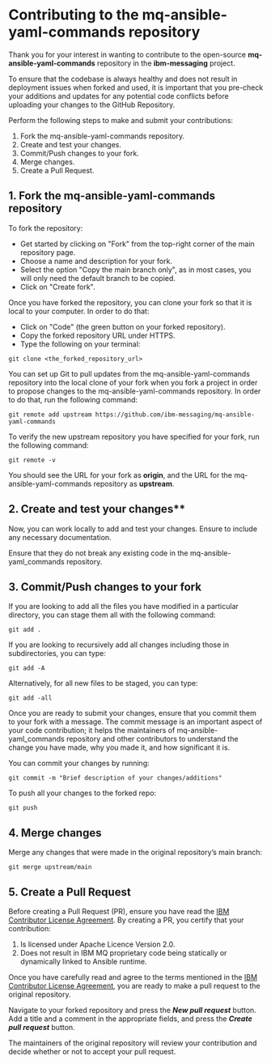 # Contributing to the mq-ansible-yaml-commands repository

Thank you for your interest in wanting to contribute to the open-source **mq-ansible-yaml-commands** repository in the **ibm-messaging** project.

To ensure that the codebase is always healthy and does not result in deployment issues when forked and used, it is important that you pre-check your additions and updates for any potential code conflicts before uploading your changes to the GitHub Repository. 

Perform the following steps to make and submit your contributions: 

1. Fork the mq-ansible-yaml-commands repository.
2. Create and test your changes.
3. Commit/Push changes to your fork.
4. Merge changes.
5. Create a Pull Request.

## 1. Fork the mq-ansible-yaml-commands repository

To fork the repository:
- Get started by clicking on "Fork" from the top-right corner of the main repository page.
- Choose a name and description for your fork.
- Select the option "Copy the main branch only", as in most cases, you will only need the default branch to be copied.
- Click on "Create fork".

Once you have forked the repository, you can clone your fork so that it is local to your computer. In order to do that:

- Click on "Code" (the green button on your forked repository).
- Copy the forked repository URL under HTTPS.
- Type the following on your terminal:

```
git clone <the_forked_repository_url> 
```

You can set up Git to pull updates from the mq-ansible-yaml-commands repository into the local clone of your fork when you fork a project in order to propose changes to the mq-ansible-yaml-commands repository. In order to do that, run the following command:

```
git remote add upstream https://github.com/ibm-messaging/mq-ansible-yaml-commands
```

To verify the new upstream repository you have specified for your fork, run the following command:

```
git remote -v
```

You should see the URL for your fork as **origin**, and the URL for the mq-ansible-yaml-commands repository as **upstream**.

## 2. Create and test your changes**

Now, you can work locally to add and test your changes. Ensure to include any necessary documentation. 

Ensure that they do not break any existing code in the mq-ansible-yaml_commands repository.

## 3. Commit/Push changes to your fork 

If you are looking to add all the files you have modified in a particular directory, you can stage them all with the following command:

```
git add . 
```

If you are looking to recursively add all changes including those in subdirectories, you can type: 

```
git add -A 
```

Alternatively, for all new files to be staged, you can type:

```
git add -all
```

Once you are ready to submit your changes, ensure that you commit them to your fork with a message. The commit message is an important aspect of your code contribution; it helps the maintainers of mq-ansible-yaml_commands repository and other contributors to understand the change you have made, why you made it, and how significant it is. 

You can commit your changes by running: 

```
git commit -m "Brief description of your changes/additions"
```

To push all your changes to the forked repo:

```
git push
```

## 4. Merge changes

Merge any changes that were made in the original repository’s main branch:

```
git merge upstream/main
```

## 5. Create a Pull Request

Before creating a Pull Request (PR), ensure you have read the [IBM Contributor License Agreement](CLA.md). By creating a PR, you certify that your contribution:

1. Is licensed under Apache Licence Version 2.0.
2. Does not result in IBM MQ proprietary code being statically or dynamically linked to Ansible runtime.

Once you have carefully read and agree to the terms mentioned in the [IBM Contributor License Agreement](CLA.md), you are ready to make a pull request to the original repository.

Navigate to your forked repository and press the _**New pull request**_ button. Add a title and a comment in the appropriate fields, and press the _**Create pull request**_ button.

The maintainers of the original repository will review your contribution and decide whether or not to accept your pull request.